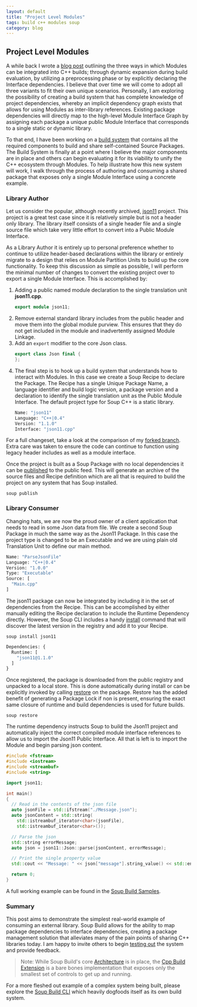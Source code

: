 ```yaml
---
layout: default
title: "Project Level Modules"
tags: build c++ modules soup
category: blog
---
```


## Project Level Modules

A while back I wrote a [blog post](https://mwasplund.github.io/blog/2022/03/14/modules-in-our-builds) outlining the three ways in which Modules can be integrated into C++ builds; through dynamic expansion during build evaluation, by utilizing a preprocessing phase or by explicitly declaring the Interface dependencies. I believe that over time we will come to adopt all three variants to fit their own unique scenarios. Personally, I am exploring the possibility of creating a build system that has complete knowledge of project dependencies, whereby an implicit dependency graph exists that allows for using Modules as inter-library references. Existing package dependencies will directly map to the high-level Module Interface Graph by assigning each package a unique public Module Interface that corresponds to a single static or dynamic library.

To that end, I have been working on a [build system](https://github.com/SoupBuild/Soup) that contains all the required components to build and share self-contained Source Packages. The Build System is finally at a point where I believe the major components are in place and others can begin evaluating it for its viability to unify the C++ ecosystem through Modules. To help illustrate how this new system will work, I walk through the process of authoring and consuming a shared package that exposes only a single Module Interface using a concrete example.

### Library Author

Let us consider the popular, although recently archived, [json11](https://github.com/dropbox/json11) project. This project is a great test case since it is relatively simple but is not a header only library. The library itself consists of a single header file and a single source file which take very little effort to convert into a Public Module Interface.

As a Library Author it is entirely up to personal preference whether to continue to utilize header-based declarations within the library or entirely migrate to a design that relies on Module Partition Units to build up the core functionality. To keep this discussion as simple as possible, I will perform the minimal number of changes to convert the existing project over to export a single Module Interface. This is accomplished by:
1. Adding a public named module declaration to the single translation unit **json11.cpp**.
	```c++
	export module json11;
	```
1. Remove external standard library includes from the public header and move them into the global module purview. This ensures that they do not get included in the module and inadvertently assigned Module Linkage.
1. Add an `export` modifier to the core Json class.
	```c++
	export class Json final {
	}; 
	```
1. The final step is to hook up a build system that understands how to interact with Modules. In this case we create a Soup Recipe to declare the Package. The Recipe has a single Unique Package Name, a language identifier and build logic version, a package version and a declaration to identify the single translation unit as the Public Module Interface. The default project type for Soup C++ is a static library.
	```sml
	Name: "json11"
	Language: "C++|0.4"
	Version: "1.1.0"
	Interface: "json11.cpp"
	```

For a full changeset, take a look at the comparison of my [forked branch](https://github.com/dropbox/json11/compare/master...mwasplund:json11:master). Extra care was taken to ensure the code can continue to function using legacy header includes as well as a module interface.

Once the project is built as a Soup Package with no local dependencies it can be [published](https://github.com/SoupBuild/Soup/blob/main/Docs/CLI/Publish.md) to the public feed. This will generate an archive of the source files and Recipe definition which are all that is required to build the project on any system that has Soup installed.
```console
soup publish
```

### Library Consumer

Changing hats, we are now the proud owner of a client application that needs to read in some Json data from file. We create a second Soup Package in much the same way as the Json11 Package. In this case the project type is changed to be an Executable and we are using plain old Translation Unit to define our main method.
```sml
Name: "ParseJsonFile"
Language: "C++|0.4"
Version: "1.0.0"
Type: "Executable"
Source: [
  "Main.cpp"
]
```
The json11 package can now be integrated by including it in the set of dependencies from the Recipe. This can be accomplished by either manually editing the Recipe declaration to include the Runtime Dependency directly. However, the Soup CLI includes a handy [install](https://github.com/SoupBuild/Soup/blob/main/Docs/CLI/Install.md) command that will discover the latest version in the registry and add it to your Recipe.

```console
soup install json11
```
```sml
Dependencies: {
  Runtime: [
    "json11@1.1.0"
  ]
}
```

Once registered, the package is downloaded from the public registry and unpacked to a local store. This is done automatically during install or can be explicitly invoked by calling [restore](https://github.com/SoupBuild/Soup/blob/main/Docs/CLI/Restore.md) on the package. Restore has the added benefit of generating a Package Lock if non is present, ensuring the exact same closure of runtime and build dependencies is used for future builds.

```console
soup restore
```

The runtime dependency instructs Soup to build the Json11 project and automatically inject the correct compiled module interface references to allow us to import the Json11 Public Interface. All that is left is to import the Module and begin parsing json content.
```c++
#include <fstream>
#include <iostream>
#include <streambuf>
#include <string>

import json11;

int main()
{
  // Read in the contents of the json file
  auto jsonFile = std::ifstream("./Message.json");
  auto jsonContent = std::string(
    std::istreambuf_iterator<char>(jsonFile),
    std::istreambuf_iterator<char>());

  // Parse the json
  std::string errorMessage;
  auto json = json11::Json::parse(jsonContent, errorMessage);

  // Print the single property value
  std::cout << "Message: " << json["message"].string_value() << std::endl;

  return 0;
}
```
A full working example can be found in the [Soup Build Samples](https://github.com/SoupBuild/Soup/tree/main/Samples/Cpp/ParseJsonFile).

### Summary

This post aims to demonstrate the simplest real-world example of consuming an external library. Soup Build allows for the ability to map package dependencies to interface dependencies, creating a package management solution that alleviates many of the pain points of sharing C++ libraries today. I am happy to invite others to begin [testing out](https://github.com/SoupBuild/Soup/blob/main/Docs/Getting-Started.md) the system and provide feedback.

> Note: While Soup Build's core [Architecture](https://github.com/SoupBuild/Soup/blob/main/Docs/Architecture.md) is in place, the [Cpp Build Extension](https://github.com/SoupBuild/SoupCpp) is a bare bones implementation that exposes only the smallest set of controls to get up and running.

For a more fleshed out example of a complex system being built, please explore the [Soup Build CLI](https://github.com/SoupBuild/Soup/tree/main/Source/Client/CLI) which heavily dogfoods itself as its own build system.
